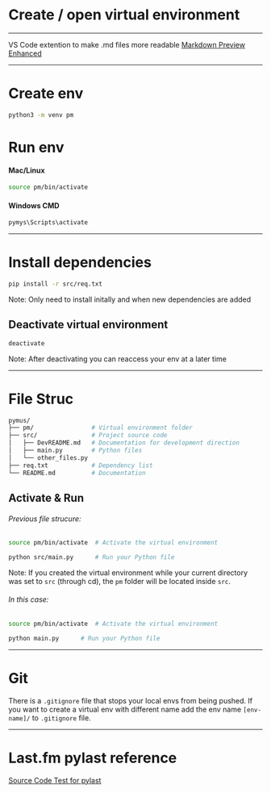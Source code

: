 # Create / open virtual environment
---
VS Code extention to make .md files more readable
[Markdown Preview Enhanced](https://marketplace.visualstudio.com/items/?itemName=shd101wyy.markdown-preview-enhanced)  

---

# Create env
```bash
python3 -m venv pm
```

# Run env

#### Mac/Linux
```bash
source pm/bin/activate
```

#### Windows CMD
```cmd
pymys\Scripts\activate
```

---

# Install dependencies
```bash
pip install -r src/req.txt
```
Note: Only need to install initally and when new dependencies are added

## Deactivate virtual environment
```bash
deactivate
```
Note: After deactivating you can reaccess your env at a later time

---

# File Struc
```bash
pymus/
├── pm/                # Virtual environment folder
├── src/               # Project source code
│   ├── DevREADME.md   # Documentation for development direction
│   ├── main.py        # Python files
│   └── other_files.py 
├── req.txt            # Dependency list
└── README.md          # Documentation
```

## Activate & Run 
###### Previous file strucure:
```bash
source pm/bin/activate  # Activate the virtual environment
```
```bash
python src/main.py      # Run your Python file
```
Note: If you created the virtual environment while your current directory was set to `src` (through cd), the `pm` folder will be located inside `src`.
###### In this case:

```bash
source pm/bin/activate  # Activate the virtual environment
```
```bash
python main.py      # Run your Python file
```
---

# Git 
There is a `.gitignore` file that stops your local envs from being pushed.
If you want to create a virtual env with different name add the env name `[env-name]/` to `.gitignore` file.

---

# Last.fm pylast reference
[Source Code Test for pylast](https://github.com/pylast/pylast/tree/main/tests)